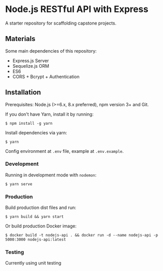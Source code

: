 # Node.js RESTful API with Express

A starter repository for scaffolding capstone projects.

## Materials

Some main dependencies of this repository:

-   Express.js Server
-   Sequelize.js ORM
-   ES6
-   CORS + Bcrypt + Authentication

## Installation

Prerequisites: Node.js (>=6.x, 8.x preferred), npm version 3+ and Git.

If you don't have Yarn, install it by running:

```
$ npm install -g yarn
```

Install dependencies via yarn:

```
$ yarn
```

Config environment at `.env` file, example at `.env.example`.

### Development

Running in development mode with `nodemon`:

```
$ yarn serve
```

### Production

Build production dist files and run:

```
$ yarn build && yarn start
```

Or build production Docker image:

```
$ docker build -t nodejs-api . && docker run -d --name nodejs-api -p 5000:3000 nodejs-api:latest
```

### Testing

Currently using unit testing
